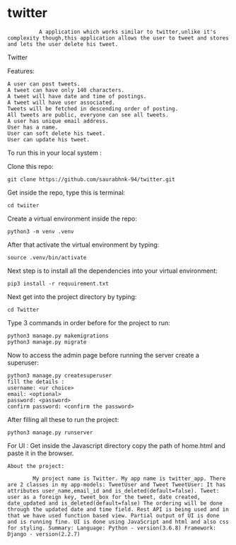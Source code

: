 # twitter
              A application which works similar to twitter,unlike it's complexity though,this application allows the user to tweet and stores and lets the user delete his tweet.

Twitter

Features:

    A user can post tweets.
    A tweet can have only 140 characters.
    A tweet will have date and time of postings.
    A tweet will have user associated.
    Tweets will be fetched in descending order of posting.
    All tweets are public, everyone can see all tweets.
    A user has unique email address.
    User has a name.
    User can soft delete his tweet.
    User can update his tweet.

To run this in your local system :

Clone this repo:

```
git clone https://github.com/saurabhnk-94/twitter.git
```

Get inside the repo, type this is terminal:

```
cd twiiter
```

Create a virtual environment inside the repo:

```
python3 -m venv .venv
```

After that activate the virtual environment by typing:

```
source .venv/bin/activate
```

Next step is to install all the dependencies into your virtual environment:

```
pip3 install -r requuirement.txt
```

Next get into the project directory by typing:

```
cd Twitter
```

Type 3 commands in order before for the project to run:

```
python3 manage.py makemigrations
python3 manage.py migrate
```

Now to access the admin page before running the server create a superuser:

```
python3 manage.py createsuperuser
fill the details :
username: <ur choice>
email: <optional>
password: <password>
confirm password: <confirm the password>
```

After filling all these to run the project:

```
python3 manage.py runserver
```

For UI : Get inside the Javascript directory copy the path of home.html and paste it in the browser.

```
About the project:

        My project name is Twitter. My app name is twitter_app. There are 2 classes in my app-models: TweetUser and Tweet TweetUser: It has attributes user_name,email_id and is_deleted(default=false). Tweet: user as a foreign key, tweet_box for the tweet, date created, date_updated and is_deleted(default=false) The ordering will be done through the updated date and time field. Rest API is being used and in that we have used function based view. Partial output of UI is done and is running fine. UI is done using JavaScript and html and also css for styling. Summary: Language: Python - version(3.6.8) Framework: Django - version(2.2.7)
```
